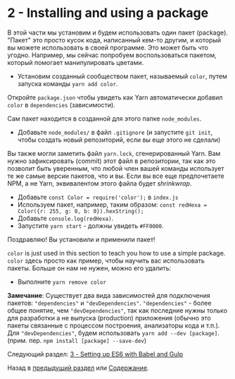 # 2 - Installing and using a package

В этой части мы установим и будем использовать один пакет (package). "Пакет" это просто кусок кода, написанный кем-то другим, и который вы можете использовать в своей программе. Это может быть что угодно. Например, мы сейчас попробуем воспользоваться пакетом, который помогает манипулировать цветами.

- Установим созданный сообществом пакет, называемый `color`, путем запуска команды `yarn add color`.

Откройте `package.json` чтобы увидеть как Yarn автоматически добавил `color` в  `dependencies` (зависимости).

Сам пакет находится в созданной для этого папке `node_modules`.

- Добавьте `node_modules/` в файл `.gitignore` (и запустите `git init`, чтобы создать новый репозиторий, если вы еще этого не сделали)

Вы также могли заметить файл `yarn.lock`, сгенерированный Yarn. Вам нужно зафиксировать (commit) этот файл в репозитории, так как это позволит быть уверенным, что любой член вашей команды использует те же самые версии пакетов, что и вы. Если вы все еще предпочетаете NPM, а не Yarn, эквивалентом этого файла будет *shrinkwrap*.

- Добавьте `const Color = require('color');` в `index.js`
- Используем пакет, например, таким образом: `const redHexa = Color({r: 255, g: 0, b: 0}).hexString();`
- Добавьте `console.log(redHexa)`.
- Запустите `yarn start` - должны увидеть `#FF0000`.

Поздравляю! Вы установили и применили пакет!

`color` is just used in this section to teach you how to use a simple package. 
`color` здесь просто как пример, чтобы научить вас использовать пакеты. Больше он нам не нужен, можно его удалить:

- Выполните `yarn remove color`

**Замечание**: Существует два вида зависимостей для подключения пакетов: `"dependencies"` и `"devDependencies"`. `"dependencies"` - более общее понятие, чем `"devDependencies"`, так как последние нужны только для разработки а не выпуска (production) приложения (обычно это пакеты связанные с процессом построения, анализаторы кода и т.п.). Для `"devDependencies"`, будем использовать `yarn add --dev [package]`. (прим. пер. `npm install [package] --save-dev`)


Следующий раздел: [3 - Setting up ES6 with Babel and Gulp](/tutorial/3-es6-babel-gulp)

Назад в [предыдущий раздел](/tutorial/1-node-npm-yarn-package-json) или [Содержание](/README.md).
